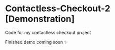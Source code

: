# Contactless-Checkout-2 [Demonstration]
Code for my contactless checkout project

Finished demo coming soon ✨
